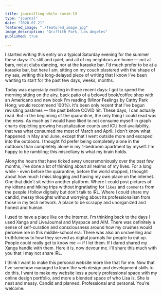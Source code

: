 ```yaml
---

title: journalling while covid-19
type: "journal"
date: "2020-07-21"
featured_image: "./featured_image.jpg"
image_description: "Griffith Park, Los Angeles"
published: true

---
```


I started writing this entry on a typical Saturday evening for the summer these
days: it's still and quiet, and all of my neighbors are home — not at bars, not
at clubs dancing, nor at the karaoke bar. I'd much prefer to be at a karaoke
bar, but here I am, sitting on my couch plastered with the shape of my ass,
writing this long-delayed piece of writing that I know I've been wanting to
start for the past few days, weeks, months.

Today was especially exciting in these recent days: I got to spend the morning
sitting on the airy, back patio of a beloved book/coffee shop with an Americano
and new book I'm reading (Minor Feelings by Cathy Park Hong; would recommend
100%). It's been only recent that I've begun revisiting pastimes — the past
before COVID hit. These days, I can actually read. But in the beginning of the
quarantine, the only thing I could read was the news. As much as I would have
liked to not consume myself in graph charts depicting growing hospitalization
counts and ICU bed availability, that was what consumed me most of March and
April. I don't know what happened in May and June, except that I went outside
more and escaped into the outdoors. I thought I'd prefer being completely alone
in the outdoors than completely alone in my 1-bedroom apartment by myself. I'm
happy to be rambling; this miscellany is what my brain holds.

Along the hours that have ticked away unceremoniously over the past few months,
I've done a lot of thinking about all realms of my lives. For a long while -
even before the quarantine, before the world stopped, I thought about how much I
miss blogging and having my *own* place on the internet. One that didn't sit
within another platform. Where I could post pictures of my kittens and hiking
trips without ingratiating for `likes` and `comments` from the people I follow
digitally but don't talk to IRL. Where I could share my candid, messy thoughts
without worrying about its professionalism from those in my tech network. A
place to be scrappy and unorganized and honest and human. 

I used to have a place like on the internet. I'm thinking back to the days I
used Xanga and LiveJournal and Myspace and AIM. There was definitely a sense of
self-curation and consciousness around how my crushes would perceive me in this
middle-school era. There was also an unravelling and truthfulness to how they
served as digital journals for people to eat up. People could really get to know
me — if I let them. If I dared shared my Xanga handle with them. Here it is, now
devour me. I'll share this much with you that I may not share IRL.

I think I want to make this personal website more like that for me. Now that
I've somehow managed to learn the web design and development skills to do this,
I want to make my website less a purely professional space with my online design
portfolio, and more a blended space of who Lisa is. She is neat and messy.
Candid and planned. Professional and personal. You're welcome.

